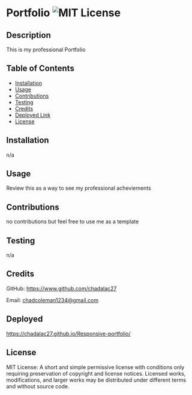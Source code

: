 # Portfolio ![MIT License](https://img.shields.io/badge/License-MIT-Green)

## Description

This is my professional Portfolio

## Table of Contents

* [Installation](#installation)
* [Usage](#usage)
* [Contributions](#contributions)
* [Testing](#testing)
* [Credits](#credits)
* [Deployed Link](#Deployed)
* [License](#license)

## Installation
n/a

## Usage
Review this as a way to see my professional acheviements

## Contributions
no contributions but feel free to use me as a template

## Testing
n/a

## Credits
GitHub: https://www.github.com/chadalac27

Email: chadcoleman1234@gmail.com
## Deployed  
  https://chadalac27.github.io/Responsive-portfolio/
## License
MIT License: A short and simple permissive license with conditions only requiring preservation of copyright and license notices. Licensed works, modifications, and larger works may be distributed under different terms and without source code.